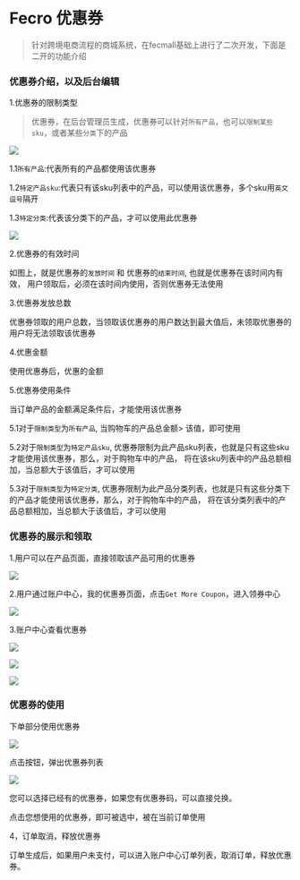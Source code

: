 Fecro 优惠券
========



> 针对跨境电商流程的商城系统，在fecmall基础上进行了二次开发，下面是二开的功能介绍


### 优惠券介绍，以及后台编辑




1.优惠券的限制类型

> 优惠券，在后台管理员生成，优惠券可以针对`所有产品`，也可以`限制某些sku`，或者某些`分类`下的产品

![](images/coupon415.png)

1.1`所有产品`:代表所有的产品都使用该优惠券

1.2`特定产品sku`:代表只有该sku列表中的产品，可以使用该优惠券，多个sku用`英文逗号`隔开

1.3`特定分类`:代表该分类下的产品，才可以使用此优惠券

![](images/coupon416.png)

2.优惠券的有效时间

如图上，就是优惠券的`发放时间` 和 优惠券的`结束时间`, 也就是优惠券在该时间内有效，
用户领取后，必须在该时间内使用，否则优惠券无法使用

3.优惠券发放总数

优惠券领取的用户总数，当领取该优惠券的用户数达到最大值后，未领取优惠券的用户将无法领取该优惠券

4.优惠金额

使用优惠券后，优惠的金额

5.优惠券使用条件

当订单产品的金额满足条件后，才能使用该优惠券

5.1对于`限制类型`为`所有产品`, 当购物车的产品总金额> 该值，即可使用

5.2对于`限制类型`为`特定产品sku`, 优惠券限制为此产品sku列表，也就是只有这些sku才能使用该优惠券，那么，对于购物车中的产品，
将在该sku列表中的产品总额相加，当总额大于该值后，才可以使用

5.3对于`限制类型`为`特定分类`, 优惠券限制为此产品分类列表，也就是只有这些分类下的产品才能使用该优惠券，那么，对于购物车中的产品，
将在该分类列表中的产品总额相加，当总额大于该值后，才可以使用


### 优惠券的展示和领取


1.用户可以在产品页面，直接领取该产品可用的优惠券

![](images/fecro-1.jpg)

2.用户通过账户中心，我的优惠券页面，点击`Get More Coupon`，进入领券中心

![](images/fecro-2.jpg)


3.账户中心查看优惠券

![](images/fecro-3.jpg)

![](images/fecro-4.jpg)


![](images/fecro-15jpg.png)

### 优惠券的使用

下单部分使用优惠券

![](images/fecro-5.jpg)

点击按钮，弹出优惠券列表

![](images/fecro-6.jpg)


您可以选择已经有的优惠券，如果您有优惠券码，可以直接兑换。

点击您想使用的优惠券，即可被选中，被在当前订单使用


4，订单取消，释放优惠券


订单生成后，如果用户未支付，可以进入账户中心订单列表，取消订单，释放优惠券。































